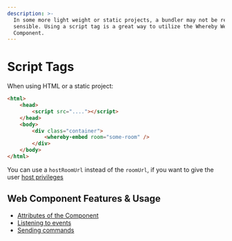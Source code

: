 ```yaml
---
description: >-
  In some more light weight or static projects, a bundler may not be required or
  sensible. Using a script tag is a great way to utilize the Whereby Web
  Component.
---
```


# Script Tags

When using HTML or a static project:

```html
<html>
    <head>
        <script src="...."></script>
    </head>
    <body>
        <div class="container">
            <whereby-embed room="some-room" />
        </div>
    </body>
</html>
```

You can use a `hostRoomUrl` instead of the `roomUrl`, if you want to give the user [host privileges](../../../user-roles-and-privileges.md#hosts)

## Web Component Features & Usage

* [Attributes of the Component](./#attributes-of-the-component)
* [Listening to events](./#listening-to-events)
* [Sending commands](./#sending-commands)

